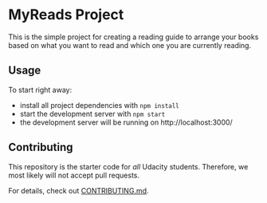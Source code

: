 # MyReads Project

This is the simple project for creating a reading guide to arrange your books based on what you want to read and which one you are currently reading.

## Usage

To start right away:

* install all project dependencies with `npm install`
* start the development server with `npm start`
* the development server will be running on http://localhost:3000/

## Contributing

This repository is the starter code for _all_ Udacity students. Therefore, we most likely will not accept pull requests.

For details, check out [CONTRIBUTING.md](CONTRIBUTING.md).
